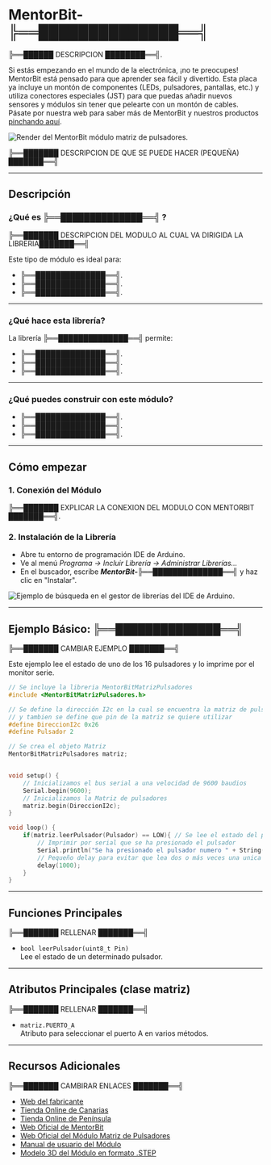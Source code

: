 # MentorBit-╠══██████████████══╣

╠══██████   DESCRIPCION   ████████══╣.

Si estás empezando en el mundo de la electrónica, ¡no te preocupes! MentorBit está pensado para que aprender sea fácil y divertido. Esta placa ya incluye un montón de componentes (LEDs, pulsadores, pantallas, etc.) y utiliza conectores especiales (JST) para que puedas añadir nuevos sensores y módulos sin tener que pelearte con un montón de cables. Pásate por nuestra web para saber más de MentorBit y nuestros productos [pinchando aquí](https://digitalcodesign.com/).

![Render del MentorBit módulo matriz de pulsadores.](╠══██████████████══╣)

╠══███████   DESCRIPCION DE QUE SE PUEDE HACER (PEQUEÑA)   ███████══╣

---

## Descripción

### ¿Qué es ╠══██████████████══╣ ?

╠══███████   DESCRIPCION DEL MODULO AL CUAL VA DIRIGIDA LA LIBRERIA███████══╣

Este tipo de módulo es ideal para:

- ╠══██████████████══╣.
- ╠══██████████████══╣.
- ╠══██████████████══╣.

---

### ¿Qué hace esta librería?

La librería **╠══██████████████══╣** permite:

- ╠══██████████████══╣.
- ╠══██████████████══╣.
- ╠══██████████████══╣.

---

### ¿Qué puedes construir con este módulo?

- ╠══██████████████══╣.
- ╠══██████████████══╣.
- ╠══██████████████══╣.

---

## Cómo empezar

### 1. **Conexión del Módulo**

╠══███████   EXPLICAR LA CONEXION DEL MODULO CON MENTORBIT   ███████══╣.


### 2. **Instalación de la Librería**

- Abre tu entorno de programación IDE de Arduino.
- Ve al menú *Programa -> Incluir Librería -> Administrar Librerías...*
- En el buscador, escribe ***MentorBit-╠══██████████████══╣*** y haz clic en "Instalar".

![Ejemplo de búsqueda en el gestor de librerías del IDE de Arduino.](https://github.com/DigitalCodesign/MentorBit-╠══██████████████══╣/blob/main/assets/library_instalation_example.png)

---

## Ejemplo Básico: ╠══██████████████══╣

╠══███████   CAMBIAR EJEMPLO   ███████══╣

Este ejemplo lee el estado de uno de los 16 pulsadores y lo imprime por el monitor serie.

```cpp
// Se incluye la libreria MentorBitMatrizPulsadores
#include <MentorBitMatrizPulsadores.h>

// Se define la dirección I2c en la cual se encuentra la matriz de pulsadores
// y tambien se define que pin de la matriz se quiere utilizar
#define DireccionI2c 0x26
#define Pulsador 2

// Se crea el objeto Matriz
MentorBitMatrizPulsadores matriz;


void setup() {
    // Inicializamos el bus serial a una velocidad de 9600 baudios
    Serial.begin(9600);
    // Inicializamos la Matriz de pulsadores
    matriz.begin(DireccionI2c);
}

void loop() {
    if(matriz.leerPulsador(Pulsador) == LOW){ // Se lee el estado del pulsador de la matriz
        // Imprimir por serial que se ha presionado el pulsador
        Serial.println("Se ha presionado el pulsador numero " + String(Pulsador));
        // Pequeño delay para evitar que lea dos o más veces una unica pulsación
        delay(1000);
    }
}
```

---

## Funciones Principales

╠══███████   RELLENAR   ███████══╣

- `bool leerPulsador(uint8_t Pin)`  
  Lee el estado de un determinado pulsador.

---

## Atributos Principales (clase matriz)

╠══███████   RELLENAR   ███████══╣

- `matriz.PUERTO_A`  
  Atributo para seleccionar el puerto A en varios métodos.

---

## Recursos Adicionales

╠══███████   CAMBIRAR ENLACES   ███████══╣

- [Web del fabricante](https://digitalcodesign.com/)
- [Tienda Online de Canarias](https://canarias.digitalcodesign.com/shop)
- [Tienda Online de Península](https://digitalcodesign.com/shop)
- [Web Oficial de MentorBit](https://digitalcodesign.com/mentorbit)
- [Web Oficial del Módulo Matriz de Pulsadores](https://canarias.digitalcodesign.com/shop/00038775-mentorbit-modulo-matriz-de-pulsadores-i2c-8105?page=2&category=226&order=create_date+desc#attr=)
- [Manual de usuario del Módulo](https://drive.google.com/file/d/1r-NqhV3tNsIOfbVwdaLwVG5oWKHT8m4R/view?usp=drive_link)
- [Modelo 3D del Módulo en formato .STEP](https://drive.google.com/file/d/1VcCUQ8EQWMD2fs43Jvh-ibaW29CgUGun/view?usp=drive_link)
